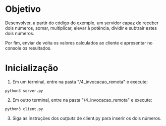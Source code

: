 # Objetivo
Desenvolver, a partir do código do exemplo, um servidor capaz de receber dois números, somar, multiplicar, elevar à potência, dividir e subtrair estes dois números.

Por fim, enviar de volta os valores calculados ao cliente e apresentar no console os resultados.

# Inicialização

1. Em um terminal, entre na pasta "/4_invocacao_remota" e execute:

`python3 server.py`

2. Em outro terminal, entre na pasta "/4_invocacao_remota" e execute:

`python3 client.py`

3. Siga as instruções dos *outputs* de client.py para inserir os dois números.